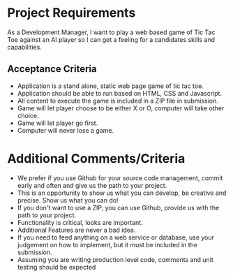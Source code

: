 # Project Requirements

As a Development Manager, I want to play a web based game of Tic Tac Toe against an AI player so I can get a feeling for a candidates skills and capabilities.

## Acceptance Criteria
* Application is a stand alone, static web page game of tic tac toe.
* Application should be able to run based on HTML, CSS and Javascript.
* All content to execute the game is included in a ZIP file in submission.
* Game will let player choose to be either X or O, computer will take other choice.
* Game will let player go first.
* Computer will never lose a game.

# Additional Comments/Criteria
* We prefer if you use Github for your source code management, commit early and often and give us the path to your project.
* This is an opportunity to show us what you can develop, be creative and precise. Show us what you can do!
* If you don't want to use a ZIP, you can use Github, provide us with the path to your project.
* Functionality is critical, looks are important.
* Additional Features are never a bad idea.
* If you need to feed anything on a web service or database, use your judgement on how to implement, but it must be included in the submission.
* Assuming you are writing production level code, comments and unit testing should be expected
